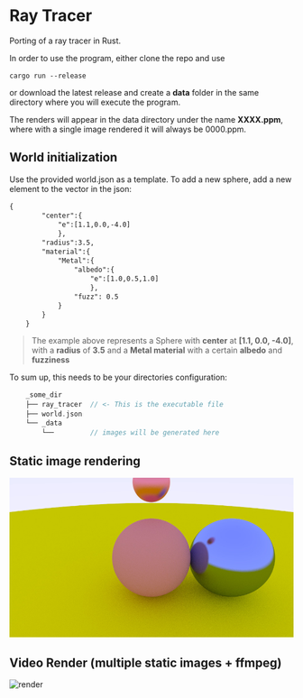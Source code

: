 # Ray Tracer
Porting of a ray tracer in Rust.

In order to use the program, either clone the repo and use 
```
cargo run --release
```  
or download the latest release and create a **data** folder in the same directory where you will execute the program.  

The renders will appear in the data directory under the name **XXXX.ppm**, where with a single image rendered it will always be 0000.ppm.

## World initialization
Use the provided world.json as a template.
To add a new sphere, add a new element to the vector in the json:
```
{
        "center":{
            "e":[1.1,0.0,-4.0]
            },
        "radius":3.5,
        "material":{
            "Metal":{
                "albedo":{
                    "e":[1.0,0.5,1.0]
                    },
                "fuzz": 0.5
            }
        }
    }
```  

>The example above represents a Sphere with **center** at __[1.1, 0.0, -4.0]__, with a **radius** of __3.5__ and a **Metal material** with a certain **albedo** and **fuzziness**

To sum up, this needs to be your directories configuration:
```rust
    _some_dir
    ├── ray_tracer  // <- This is the executable file
    ├── world.json
    └── _data 
        └──         // images will be generated here 
```

## Static image rendering
![image](./image.jpeg)

## Video Render (multiple static images + ffmpeg)
![render](./data/render_62.gif)

